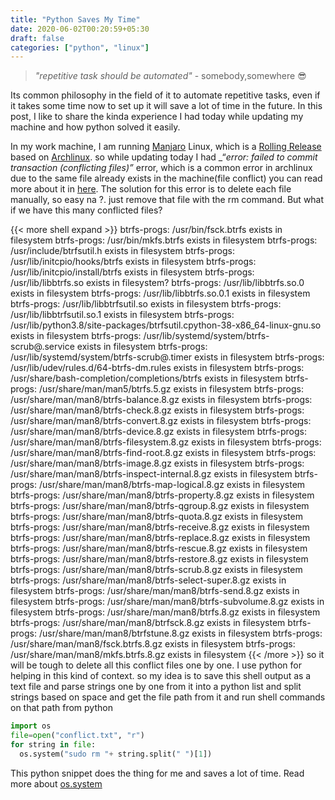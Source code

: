 ```yaml
---
title: "Python Saves My Time"
date: 2020-06-02T00:20:59+05:30
draft: false
categories: ["python", "linux"]
---
```


> _"repetitive task should be automated"_ - somebody,somewhere :sunglasses:

Its common philosophy in the field of it to automate repetitive tasks, even if it takes some time now to set up it will save a lot of time in the future. In this post, I like to share the kinda experience I had today while updating my machine and how python solved it easily.

In my work machine, I am running [Manjaro](https://manjaro.org/) Linux, which is a [Rolling Release](https://en.wikipedia.org/wiki/Rolling_release) based on [Archlinux](https://www.archlinux.org/). so while updating today I had _“_error: failed to commit transaction (conflicting files)”_ error, which is a common error in archlinux due to the same file already exists in the machine(file conflict) you can read more about it in [here](<https://wiki.archlinux.org/index.php/pacman#%22Failed_to_commit_transaction_(conflicting_files)%22_error>). The solution for this error is to delete each file manually, so easy na ?. just remove that file with the rm command.
But what if we have this many conflicted files?

{{< more shell expand >}}
btrfs-progs: /usr/bin/fsck.btrfs exists in filesystem
btrfs-progs: /usr/bin/mkfs.btrfs exists in filesystem
btrfs-progs: /usr/include/btrfsutil.h exists in filesystem
btrfs-progs: /usr/lib/initcpio/hooks/btrfs exists in filesystem
btrfs-progs: /usr/lib/initcpio/install/btrfs exists in filesystem
btrfs-progs: /usr/lib/libbtrfs.so exists in filesystem?
btrfs-progs: /usr/lib/libbtrfs.so.0 exists in filesystem
btrfs-progs: /usr/lib/libbtrfs.so.0.1 exists in filesystem
btrfs-progs: /usr/lib/libbtrfsutil.so exists in filesystem
btrfs-progs: /usr/lib/libbtrfsutil.so.1 exists in filesystem
btrfs-progs: /usr/lib/python3.8/site-packages/btrfsutil.cpython-38-x86_64-linux-gnu.so exists in filesystem
btrfs-progs: /usr/lib/systemd/system/btrfs-scrub@.service exists in filesystem
btrfs-progs: /usr/lib/systemd/system/btrfs-scrub@.timer exists in filesystem
btrfs-progs: /usr/lib/udev/rules.d/64-btrfs-dm.rules exists in filesystem
btrfs-progs: /usr/share/bash-completion/completions/btrfs exists in filesystem
btrfs-progs: /usr/share/man/man5/btrfs.5.gz exists in filesystem
btrfs-progs: /usr/share/man/man8/btrfs-balance.8.gz exists in filesystem
btrfs-progs: /usr/share/man/man8/btrfs-check.8.gz exists in filesystem
btrfs-progs: /usr/share/man/man8/btrfs-convert.8.gz exists in filesystem
btrfs-progs: /usr/share/man/man8/btrfs-device.8.gz exists in filesystem
btrfs-progs: /usr/share/man/man8/btrfs-filesystem.8.gz exists in filesystem
btrfs-progs: /usr/share/man/man8/btrfs-find-root.8.gz exists in filesystem
btrfs-progs: /usr/share/man/man8/btrfs-image.8.gz exists in filesystem
btrfs-progs: /usr/share/man/man8/btrfs-inspect-internal.8.gz exists in filesystem
btrfs-progs: /usr/share/man/man8/btrfs-map-logical.8.gz exists in filesystem
btrfs-progs: /usr/share/man/man8/btrfs-property.8.gz exists in filesystem
btrfs-progs: /usr/share/man/man8/btrfs-qgroup.8.gz exists in filesystem
btrfs-progs: /usr/share/man/man8/btrfs-quota.8.gz exists in filesystem
btrfs-progs: /usr/share/man/man8/btrfs-receive.8.gz exists in filesystem
btrfs-progs: /usr/share/man/man8/btrfs-replace.8.gz exists in filesystem
btrfs-progs: /usr/share/man/man8/btrfs-rescue.8.gz exists in filesystem
btrfs-progs: /usr/share/man/man8/btrfs-restore.8.gz exists in filesystem
btrfs-progs: /usr/share/man/man8/btrfs-scrub.8.gz exists in filesystem
btrfs-progs: /usr/share/man/man8/btrfs-select-super.8.gz exists in filesystem
btrfs-progs: /usr/share/man/man8/btrfs-send.8.gz exists in filesystem
btrfs-progs: /usr/share/man/man8/btrfs-subvolume.8.gz exists in filesystem
btrfs-progs: /usr/share/man/man8/btrfs.8.gz exists in filesystem
btrfs-progs: /usr/share/man/man8/btrfsck.8.gz exists in filesystem
btrfs-progs: /usr/share/man/man8/btrfstune.8.gz exists in filesystem
btrfs-progs: /usr/share/man/man8/fsck.btrfs.8.gz exists in filesystem
btrfs-progs: /usr/share/man/man8/mkfs.btrfs.8.gz exists in filesystem
{{< /more >}}
so it will be tough to delete all this conflict files one by one. I use python for helping in this kind of context.
so my idea is to save this shell output as a text file and parse strings one by one from it into a python list and split strings based on space and get the file path from it and run shell commands on that path from python

```python
import os
file=open("conflict.txt", "r")
for string in file:
  os.system("sudo rm "+ string.split(" ")[1])
```

This python snippet does the thing for me and saves a lot of time.
Read more about [os.system](https://docs.python.org/3/library/os.html#os.system)
